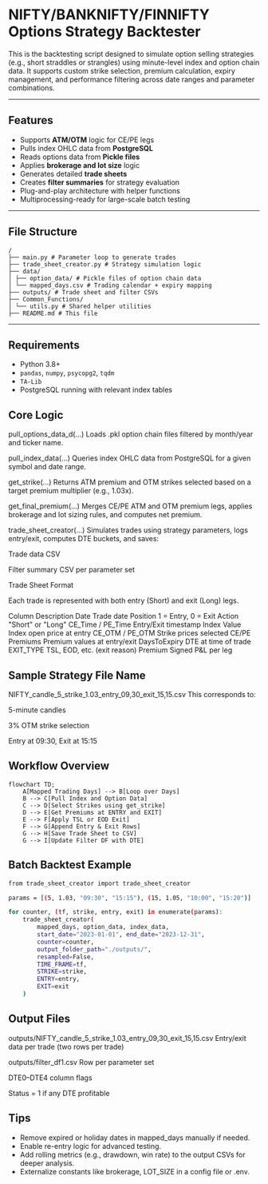 # NIFTY/BANKNIFTY/FINNIFTY Options Strategy Backtester

This is the backtesting script designed to simulate option selling strategies (e.g., short straddles or strangles) using minute-level index and option chain data. It supports custom strike selection, premium calculation, expiry management, and performance filtering across date ranges and parameter combinations.

---

## Features

-  Supports **ATM/OTM** logic for CE/PE legs
-  Pulls index OHLC data from **PostgreSQL**
-  Reads options data from **Pickle files**
-  Applies **brokerage and lot size** logic
-  Generates detailed **trade sheets**
-  Creates **filter summaries** for strategy evaluation
-  Plug-and-play architecture with helper functions
-  Multiprocessing-ready for large-scale batch testing

---

##  File Structure
```
/
├── main.py # Parameter loop to generate trades
├── trade_sheet_creator.py # Strategy simulation logic
├── data/
│ ├── option_data/ # Pickle files of option chain data
│ └── mapped_days.csv # Trading calendar + expiry mapping
├── outputs/ # Trade sheet and filter CSVs
├── Common_Functions/
│ └── utils.py # Shared helper utilities
├── README.md # This file
```
---

## Requirements

- Python 3.8+
- `pandas`, `numpy`, `psycopg2`, `tqdm`
- `TA-Lib`
- PostgreSQL running with relevant index tables


## Core Logic

pull_options_data_d(...)
Loads .pkl option chain files filtered by month/year and ticker name.

pull_index_data(...)
Queries index OHLC data from PostgreSQL for a given symbol and date range.

get_strike(...)
Returns ATM premium and OTM strikes selected based on a target premium multiplier (e.g., 1.03x).

get_final_premium(...)
Merges CE/PE ATM and OTM premium legs, applies brokerage and lot sizing rules, and computes net premium.

trade_sheet_creator(...)
Simulates trades using strategy parameters, logs entry/exit, computes DTE buckets, and saves:

Trade data CSV

Filter summary CSV per parameter set

Trade Sheet Format

Each trade is represented with both entry (Short) and exit (Long) legs.

Column	Description
Date	Trade date
Position	1 = Entry, 0 = Exit
Action	"Short" or "Long"
CE_Time / PE_Time	Entry/Exit timestamp
Index Value	Index open price at entry
CE_OTM / PE_OTM	Strike prices selected
CE/PE Premiums	Premium values at entry/exit
DaysToExpiry	DTE at time of trade
EXIT_TYPE	TSL, EOD, etc. (exit reason)
Premium	Signed P&L per leg

## Sample Strategy File Name
NIFTY_candle_5_strike_1.03_entry_09,30_exit_15,15.csv
This corresponds to:

5-minute candles

3% OTM strike selection

Entry at 09:30, Exit at 15:15

## Workflow Overview
```
flowchart TD;
    A[Mapped Trading Days] --> B[Loop over Days]
    B --> C[Pull Index and Option Data]
    C --> D[Select Strikes using get_strike]
    D --> E[Get Premiums at ENTRY and EXIT]
    E --> F[Apply TSL or EOD Exit]
    F --> G[Append Entry & Exit Rows]
    G --> H[Save Trade Sheet to CSV]
    G --> I[Update Filter DF with DTE]
```
## Batch Backtest Example
```bash
from trade_sheet_creator import trade_sheet_creator

params = [(5, 1.03, "09:30", "15:15"), (15, 1.05, "10:00", "15:20")]

for counter, (tf, strike, entry, exit) in enumerate(params):
    trade_sheet_creator(
        mapped_days, option_data, index_data,
        start_date="2023-01-01", end_date="2023-12-31",
        counter=counter,
        output_folder_path="./outputs/",
        resampled=False,
        TIME_FRAME=tf,
        STRIKE=strike,
        ENTRY=entry,
        EXIT=exit
    )
 ```

## Output Files
outputs/NIFTY_candle_5_strike_1.03_entry_09,30_exit_15,15.csv
Entry/exit data per trade (two rows per trade)

outputs/filter_df1.csv
Row per parameter set

DTE0–DTE4 column flags

Status = 1 if any DTE profitable

## Tips
- Remove expired or holiday dates in mapped_days manually if needed.
- Enable re-entry logic for advanced testing.
- Add rolling metrics (e.g., drawdown, win rate) to the output CSVs for deeper analysis.
- Externalize constants like brokerage, LOT_SIZE in a config file or .env.

